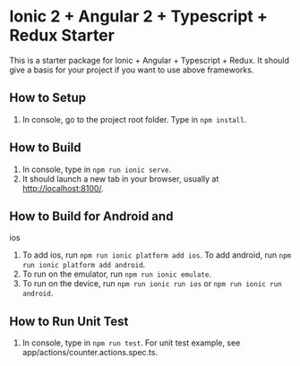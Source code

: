 # Ionic 2 + Angular 2 + Typescript + Redux Starter

This is a starter package for Ionic + Angular + Typescript + Redux. It should give a basis for your project if you want to use above frameworks.

## How to Setup
1. In console, go to the project root folder. Type in `npm install`.

## How to Build
1. In console, type in `npm run ionic serve`.
2. It should launch a new tab in your browser, usually at [http://localhost:8100/](http://localhost:8100/).

## How to Build for Android and
 ios
1. To add ios, run `npm run ionic platform add ios`. To add android, run `npm run ionic platform add android`.
2. To run on the emulator, run `npm run ionic emulate`.
3. To run on the device, run `npm run ionic run ios` or `npm run ionic run android`.

## How to Run Unit Test
1. In console, type in `npm run test`.
For unit test example, see app/actions/counter.actions.spec.ts.
